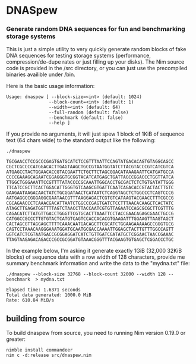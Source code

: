# DNASpew 

### Generate random DNA sequences for fun and benchmarking storage systems 

This is just a simple utility to very quickly generate random blocks of fake DNA sequences for testing storage systems (performance, compression/de-dupe rates or just filling up your disks). The Nim source code is provided in the /src directory, or you can just use the precompiled binaries availible under /bin.

Here is the basic usage information:

```
Usage: dnaspew [ --block-size=<int> (default: 1024)
                --block-count=<int> (default: 1)
                --width=<int> (default: 64)
                --full-random (default: false)
                --benchmark (default: false)
                --help ]
```

If you provide no arguments, it will just spew 1 block of 1KiB of sequence text (64 chars wide) to the standard output like the following:

```
./dnaspew

TGCGAACCTCCGCCCGAGTGATGCATCTCCGTTTAATTCCAGTATGACACAGTGTAGGCAGCC
CGCTCGCCCCATGGACACTTGAGTAAGCTGCCGTAATGGTATCTTACGTACCCGTCATCGTCA
ATGAGCCTACTGGAACACCGTACGAATTCTGCTTCTAGCGGACATAAAGAATTCATGATGCCA
CCCCGAAAGCAGAATCGGAGGGTGCGGTACATCATGAGCTGATTAGCCGGACCCTGGTTATCA
TTGGCTGGGAAATTCCGTTTTATACCCCGCAAATTGGCACCTGCGACTCTCTGTGATATTGGG
TTCATCCGCTTCACTGGACATTGGGTGTCAAGCGTGATTCAATCAGACACCGTACTACTTGTC
GAAGAATAAGACAACTATCTGCGGATAACTCATAATCTCAGGTAGCTCTGGCCCTCAGTCCCG
AATGAGGCCGGGAGGCGAATAACGTTTAAGGAGACTCGTGTCATAAGTACGAACCTTTCGCCG
CGCAGAACCCTCAAACGACATTAATCTGGCCCGAGTGATCTCCTTTAACACAAGCTCACTATC
ATAGCTTGAGATGGTTTTAGTCTAACCTTACCAATCGTGTTAGAATCCAGCGCGCTTCGTTTG
CAGACATCTTATGTTGACCTGGGTTCGTGCACTTAAATTCCTACCGAACAGAGCGAACTGCCG
CATGGCCGCCCTTGTGTACTCATGTCAGTCCACCACACGTGAAGATTTGGAAGTTAAGTAGCT
CACTAGCGTTAGGAGCTTTTCAAACAATGACAGCTTCGCATCTGGAAGAAAAAGCCGGGTGCG
CAGTCCTAAACAAGGGAAATGGATGCAATGCGACCAAAATTGGAGCTACTTGTTTGGCCAGTT
GGTCATCTCGTAATGACCGCGGAGGATCATCTGTTGATCGATATGCTCGGAACTAACCGAAAC
TTAGTAAGAGACAGACCCGCCGCGGATGTAAACGGGTTTACGAAGTGTGAGCTCGGACCCTGC
```

In the example below, I'm asking it generate exactly 1GiB (32,000 32KiB blocks) of sequence data with a row width of 128 characters, provide me summary benchmark information and write the data to the "mydna.txt" file:  

```
./dnaspew --block-size 32768 --block-count 32000 --width 128 --benchmark  > mydna.txt

Elapsed time: 1.6371 seconds
Total data generated: 1000.0 MiB
Rate: 610.84 MiB/s
```

## building from source

To build dnaspew from source, you need to running Nim version 0.19.0 or greater:

```
nimble install commandeer
nim c -d:release src/dnaspew.nim
```

